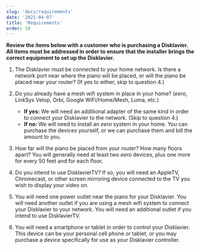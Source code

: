 ```yaml
---
slug: 'docs/requirements'
date: '2021-04-07'
title: 'Requirements'
order: 10
---
```


**Review the items below with a customer who is purchasing a Disklavier. All items must be addressed in order to ensure that the installer brings the correct equipment to set up the Disklavier.**

1. The Disklavier must be connected to your home network. Is there a network port near where the piano will be placed, or will the piano be placed near your router? (If yes to either, skip to question 4.)

2. Do you already have a mesh wifi system in place in your home? (_eero_, LinkSys Velop, Orbi, Google WiFi/Home/Mesh, Luma, etc.)

   - **If yes:** We will need an additional adapter of the same kind in order to connect your Disklavier to the network. (Skip to question 4.)
   - **If no:** We will need to install an _eero_ system in your home. You can purchase the devices yourself, or we can purchase them and bill the amount to you.

3. How far will the piano be placed from your router? How many floors apart? You will generally need at least two _eero_ devices, plus one more for every 50 feet and for each floor.

4. Do you intend to use DisklavierTV? If so, you will need an AppleTV, Chromecast, or other screen mirroring device connected to the TV you wish to display your video on.

5. You will need one power outlet near the piano for your Disklavier. You will need another outlet if you are using a mesh wifi system to connect your Disklavier to your network. You will need an additional outlet if you intend to use DisklavierTV.

6. You will need a smartphone or tablet in order to control your Disklavier. This device can be your personal cell phone or tablet, or you may purchase a device specifically for use as your Disklavier controller.
